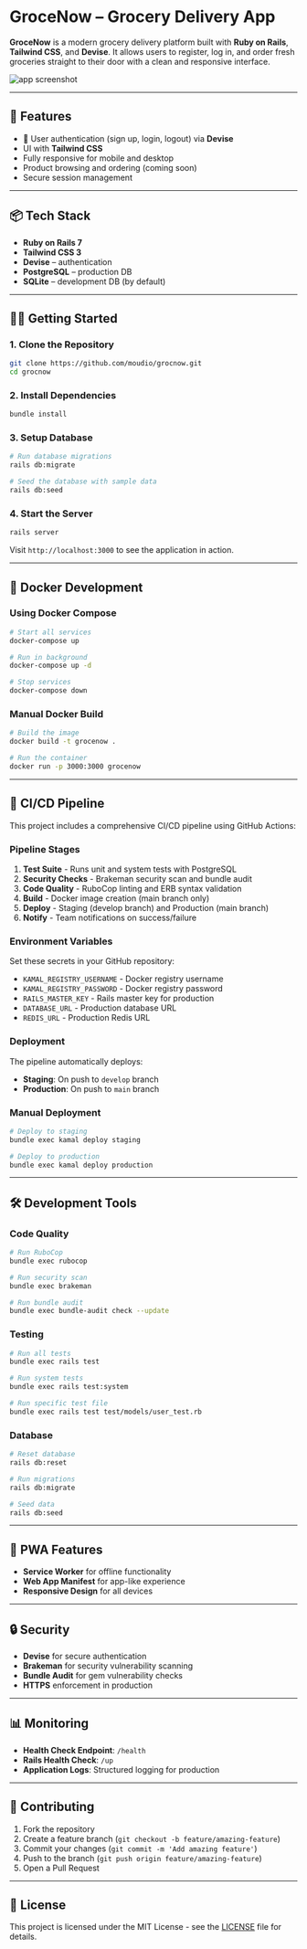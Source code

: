 # GroceNow – Grocery Delivery App

**GroceNow** is a modern grocery delivery platform built with **Ruby on Rails**, **Tailwind CSS**, and **Devise**. It allows users to register, log in, and order fresh groceries straight to their door with a clean and responsive interface.

![app screenshot](https://res.cloudinary.com/dg8uazb1f/image/upload/v1750892708/Screenshot_2025-06-25_at_23.00.21_kunroh.png "screenshot")



---

## 🚀 Features

- 🔐 User authentication (sign up, login, logout) via **Devise**
-  UI with **Tailwind CSS**
- Fully responsive for mobile and desktop
- Product browsing and ordering (coming soon)
- Secure session management

---

## 📦 Tech Stack

- **Ruby on Rails 7**
- **Tailwind CSS 3**
- **Devise** – authentication
- **PostgreSQL** – production DB
- **SQLite** – development DB (by default)

---

## 🧑‍💻 Getting Started

### 1. Clone the Repository

```bash
git clone https://github.com/moudio/grocnow.git
cd grocnow
```

### 2. Install Dependencies

```bash
bundle install
```

### 3. Setup Database

```bash
# Run database migrations
rails db:migrate

# Seed the database with sample data
rails db:seed
```

### 4. Start the Server

```bash
rails server
```

Visit `http://localhost:3000` to see the application in action.

---

## 🐳 Docker Development

### Using Docker Compose

```bash
# Start all services
docker-compose up

# Run in background
docker-compose up -d

# Stop services
docker-compose down
```

### Manual Docker Build

```bash
# Build the image
docker build -t grocenow .

# Run the container
docker run -p 3000:3000 grocenow
```

---

## 🔄 CI/CD Pipeline

This project includes a comprehensive CI/CD pipeline using GitHub Actions:

### Pipeline Stages

1. **Test Suite** - Runs unit and system tests with PostgreSQL
2. **Security Checks** - Brakeman security scan and bundle audit
3. **Code Quality** - RuboCop linting and ERB syntax validation
4. **Build** - Docker image creation (main branch only)
5. **Deploy** - Staging (develop branch) and Production (main branch)
6. **Notify** - Team notifications on success/failure

### Environment Variables

Set these secrets in your GitHub repository:

- `KAMAL_REGISTRY_USERNAME` - Docker registry username
- `KAMAL_REGISTRY_PASSWORD` - Docker registry password
- `RAILS_MASTER_KEY` - Rails master key for production
- `DATABASE_URL` - Production database URL
- `REDIS_URL` - Production Redis URL

### Deployment

The pipeline automatically deploys:
- **Staging**: On push to `develop` branch
- **Production**: On push to `main` branch

### Manual Deployment

```bash
# Deploy to staging
bundle exec kamal deploy staging

# Deploy to production
bundle exec kamal deploy production
```

---

## 🛠️ Development Tools

### Code Quality

```bash
# Run RuboCop
bundle exec rubocop

# Run security scan
bundle exec brakeman

# Run bundle audit
bundle exec bundle-audit check --update
```

### Testing

```bash
# Run all tests
bundle exec rails test

# Run system tests
bundle exec rails test:system

# Run specific test file
bundle exec rails test test/models/user_test.rb
```

### Database

```bash
# Reset database
rails db:reset

# Run migrations
rails db:migrate

# Seed data
rails db:seed
```

---

## 📱 PWA Features

- **Service Worker** for offline functionality
- **Web App Manifest** for app-like experience
- **Responsive Design** for all devices

---

## 🔒 Security

- **Devise** for secure authentication
- **Brakeman** for security vulnerability scanning
- **Bundle Audit** for gem vulnerability checks
- **HTTPS** enforcement in production

---

## 📊 Monitoring

- **Health Check Endpoint**: `/health`
- **Rails Health Check**: `/up`
- **Application Logs**: Structured logging for production

---

## 🤝 Contributing

1. Fork the repository
2. Create a feature branch (`git checkout -b feature/amazing-feature`)
3. Commit your changes (`git commit -m 'Add amazing feature'`)
4. Push to the branch (`git push origin feature/amazing-feature`)
5. Open a Pull Request

---

## 📄 License

This project is licensed under the MIT License - see the [LICENSE](LICENSE) file for details.

